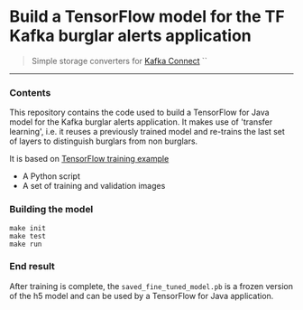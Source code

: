 # Build a TensorFlow model for the TF Kafka burglar alerts application 

> Simple storage converters for  [Kafka Connect](https://docs.confluent.io/current/connect/index.html)
``
***

### Contents
This repository contains the code used to build a TensorFlow for Java model for the 
Kafka burglar alerts application. It makes use of 'transfer learning', i.e. it
reuses a previously trained model and re-trains the last set of layers to distinguish burglars
from non burglars.

It is based on [TensorFlow training example](https://www.tensorflow.org/tutorials/images/transfer_learning)

* A Python script 
* A set of training and validation images


### Building the model

````
make init
make test
make run
````

### End result
After training is complete, the ``saved_fine_tuned_model.pb`` is a frozen version of the h5 model and 
can be used by a TensorFlow for Java application.  
